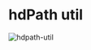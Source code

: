 # hdPath util
![hdpath-util](https://user-images.githubusercontent.com/4658359/38648087-5360d082-3da4-11e8-8769-56c0ce8c2519.gif)
